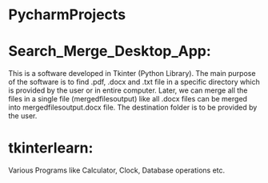 # PycharmProjects

# Search_Merge_Desktop_App: 
This is a software developed in Tkinter (Python Library). The main purpose of the software is to find .pdf, .docx and .txt file in a specific directory which is provided by the user or in entire computer. Later, we can merge all the files in a single file (mergedfilesoutput) like all .docx files can be merged into mergedfilesoutput.docx file. The destination folder is to be provided by the user.

# tkinterlearn:
Various Programs like Calculator, Clock, Database operations etc. 
